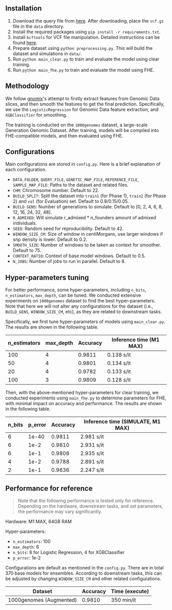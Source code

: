 ## Installation

1. Download the query file from [here](https://ftp.1000genomes.ebi.ac.uk/vol1/ftp/release/20130502/ALL.chr22.phase3_shapeit2_mvncall_integrated_v5b.20130502.genotypes.vcf.gz). After downloading, place the `vcf.gz` file in the `data` directory.
2. Install the required packages using `pip install -r requirements.txt`.
3. Install `bcftools` for VCF file manipulation. Detailed instructions can be found [here](https://samtools.github.io/bcftools/howtos/install.html).
4. Prepare dataset using `python preprocessing.py`. This will build the dataset and simulations in `data/`.
5. Run `python main_clear.py` to train and evaluate the model using clear training.
6. Run `python main_fhe.py` to train and evaluate the model using FHE.

## Methodology

We follow [gnomix](https://github.com/AI-sandbox/gnomix)'s attempt to firstly extract features from Genomic Data slices, and then smooth the features to get the final prediction. Specifically, we use the `LogisticRegression` for Genomic Data feature extraction, and `XGBClassifier` for smoothing.

The training is conducted on the `1000genomes` dataset, a large-scale Generation Genomic Dataset. After training, models will be compiled into FHE-compatible models, and then evaluated using FHE.

## Configurations

Main configurations are stored in `config.py`. Here is a brief explanation of each configuration.

- `DATA_FOLDER`, `QUERY_FILE`, `GENETIC_MAP_FILE`, `REFERENCE_FILE`, `SAMPLE_MAP_FILE`: Paths to the dataset and related files.
- `CHM`: Chromosome number. Default to 22.
- `BUILD_SPLIT`: Split the dataset into `train1` (for Phase 1), `train2` (for Phase 2) and `val` (for Evaluation) set. Default to 0.8/0.15/0.05.
- `BUILD_GENS`: Number of generations to simulate. Default to [0, 2, 4, 6, 8, 12, 16, 24, 32, 48].
- `R_ADMIXED`: Will simulate r_admixed * n_founders amount of admixed individuals.
- `SEED`: Random seed for reproducibility. Default to 42.
- `WINDOW_SIZE_CM`: Size of window in centiMorgans, use larger windows if snp density is lower. Default to 0.2.
- `SMOOTH_SIZE`: Number of windows to be taken as context for smoother. Default to 75.
- `CONTEXT_RATIO`: Context of base model windows. Default to 0.5.
- `N_JOBS`: Number of jobs to run in parallel. Default to 8.

## Hyper-parameters tuning

For better performance, some hyper-parameters, including `n_bits`, `n_estimators`, `max_depth`, can be tuned. We conducted extensive experiments on `1000genomes` dataset to find the best hyper-parameters. Note that here we will not alter any configurations for the dataset (i.e., `BUILD_GENS`, `WINDOW_SIZE_CM`, etc), as they are related to downstream tasks.

Specifically, we first tune hyper-parameters of models using `main_clear.py`. The results are shown in the following table.

| n_estimators | max_depth | Accuracy | Inference time (M1 MAX) |
|--------------|-----------|----------|-------------------------|
| 100          | 4         | 0.9811   | 0.138 s/it              |
| 50           | 4         | 0.9801   | 0.134 s/it              |
| 20           | 4         | 0.9782   | 0.133 s/it              |
| 100          | 3         | 0.9809   | 0.128 s/it              |

Then, with the above-mentioned hyper-parameters for clear training, we conducted experiments using `main_fhe.py` to determine parameters for FHE, with minimal impact on accuracy and performance. The results are shown in the following table.

| n_bits | p_error | Accuracy | Inference time (SIMULATE, M1 MAX) |
|--------|---------|----------|-----------------------------------|
| 6      | 1e-40   | 0.9811   | 2.981 s/it                        |
| 6      | 1e-2    | 0.9810   | 2.931 s/it                        |
| 6      | 1e-1    | 0.9808   | 2.935 s/it                        |
| 4      | 1e-2    | 0.9788   | 2.891 s/it                        |
| 2      | 1e-1    | 0.9636   | 2.247 s/it                        |

## Performance for reference

> Note that the following performance is tested only for reference. Depending on the hardware, downstream tasks, and set parameters, the performance may vary significantly.

Hardware: M1 MAX, 64GB RAM

Hyper-parameters:
- `n_estimators`: 100
- `max_depth`: 6
- `n_bits`: 8 for Logistic Regression, 4 for XGBClassifier
- `p_error`: 1e-2

Configurations are default as mentioned in the `config.py`. There are in total 370 base models for ensembles. According to downstream tasks, this can be adjusted by changing `WINDOW_SIZE_CM` and other related configurations.

| Dataset                 | Accuracy | Time (execute) |
|-------------------------|----------|----------------|
| 1000genomes (Augmented) | 0.9810   | 350 min/it     |